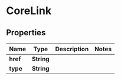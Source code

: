 

# CoreLink


## Properties

| Name | Type | Description | Notes |
|------------ | ------------- | ------------- | -------------|
|**href** | **String** |  |  |
|**type** | **String** |  |  |



